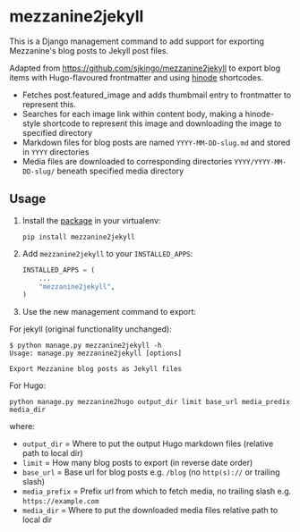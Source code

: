 # mezzanine2jekyll

This is a Django management command to add support for exporting Mezzanine's
blog posts to Jekyll post files.

Adapted from <https://github.com/sjkingo/mezzanine2jekyll> to export blog items
with Hugo-flavoured frontmatter and using [hinode](https://gethinode.com) shortcodes.

- Fetches post.featured_image and adds thumbmail entry to frontmatter to represent this.
- Searches for each image link within content body, making a hinode-style shortcode to represent this image and downloading the image to specified directory
- Markdown files for blog posts are named `YYYY-MM-DD-slug.md` and stored in `YYYY` directories
- Media files are downloaded to corresponding directories `YYYY/YYYY-MM-DD-slug/` beneath specified media directory

## Usage

1. Install the [package](https://pypi.python.org/pypi/mezzanine2jekyll) in your virtualenv:

    ```
    pip install mezzanine2jekyll
    ```

2. Add `mezzanine2jekyll` to your `INSTALLED_APPS`:

    ```python
    INSTALLED_APPS = (
        ...
        "mezzanine2jekyll",
    )
    ```

3. Use the new management command to export:

For jekyll (original functionality unchanged):

```
$ python manage.py mezzanine2jekyll -h
Usage: manage.py mezzanine2jekyll [options] 

Export Mezzanine blog posts as Jekyll files
```

For Hugo:

```
python manage.py mezzanine2hugo output_dir limit base_url media_predix media_dir
```

where:

- `output_dir` = Where to put the output Hugo markdown files (relative path to local dir)
- `limit` = How many blog posts to export (in reverse date order)
- `base_url` = Base url for blog posts e.g. `/blog` (no `http(s)://` or trailing slash)
- `media_prefix` = Prefix url from which to fetch media, no trailing slash e.g. `https://example.com`
- `media_dir` = Where to put the downloaded media files relative path to local dir
